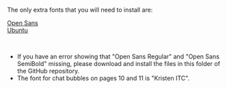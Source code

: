 The only extra fonts that you will need to install are:

[Open Sans](https://fonts.google.com/specimen/Open+Sans)    
[Ubuntu](https://fonts.google.com/specimen/Ubuntu)

<br/>

- If you have an error showing that "Open Sans Regular" and "Open Sans SemiBold" missing, please download and install the files in this folder of the GitHub repository.
- The font for chat bubbles on pages 10 and 11 is "Kristen ITC".

